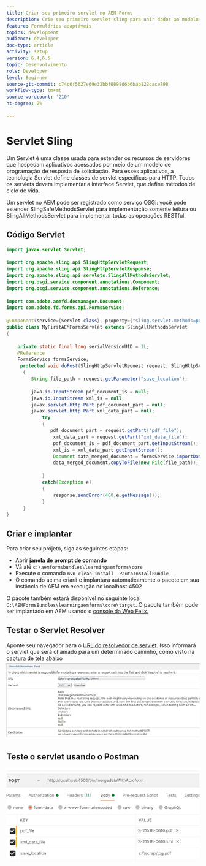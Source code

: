 ```yaml
---
title: Criar seu primeiro servlet no AEM Forms
description: Crie seu primeiro servlet sling para unir dados ao modelo de formulário.
feature: Formulários adaptáveis
topics: development
audience: developer
doc-type: article
activity: setup
version: 6.4,6.5
topic: Desenvolvimento
role: Developer
level: Beginner
source-git-commit: c74c6f5627e69e32bbf0098d6b6bab122cace798
workflow-type: tm+mt
source-wordcount: '210'
ht-degree: 2%

---
```



# Servlet Sling

Um Servlet é uma classe usada para estender os recursos de servidores que hospedam aplicativos acessados por meio de um modelo de programação de resposta de solicitação. Para esses aplicativos, a tecnologia Servlet define classes de servlet específicas para HTTP.
Todos os servlets devem implementar a interface Servlet, que define métodos de ciclo de vida.


Um servlet no AEM pode ser registrado como serviço OSGi: você pode estender SlingSafeMethodsServlet para implementação somente leitura ou SlingAllMethodsServlet para implementar todas as operações RESTful.

## Código Servlet

```java
import javax.servlet.Servlet;

import org.apache.sling.api.SlingHttpServletRequest;
import org.apache.sling.api.SlingHttpServletResponse;
import org.apache.sling.api.servlets.SlingAllMethodsServlet;
import org.osgi.service.component.annotations.Component;
import org.osgi.service.component.annotations.Reference;

import com.adobe.aemfd.docmanager.Document;
import com.adobe.fd.forms.api.FormsService;

@Component(service={Servlet.class}, property={"sling.servlet.methods=post", "sling.servlet.paths=/bin/mergedataWithAcroform"})
public class MyFirstAEMFormsServlet extends SlingAllMethodsServlet
{
	
	private static final long serialVersionUID = 1L;
	@Reference
	FormsService formsService;
	 protected void doPost(SlingHttpServletRequest request, SlingHttpServletResponse response)
	  { 
		 String file_path = request.getParameter("save_location");
		 
		 java.io.InputStream pdf_document_is = null;
		 java.io.InputStream xml_is = null;
		 javax.servlet.http.Part pdf_document_part = null;
		 javax.servlet.http.Part xml_data_part = null;
		 	 try
		 	 {
		 		pdf_document_part = request.getPart("pdf_file");
				 xml_data_part = request.getPart("xml_data_file");
				 pdf_document_is = pdf_document_part.getInputStream();
				 xml_is = xml_data_part.getInputStream();
				 Document data_merged_document = formsService.importData(new Document(pdf_document_is), new Document(xml_is));
				 data_merged_document.copyToFile(new File(file_path));
				 
		 	 }
		 	 catch(Exception e)
		 	 {
		 		 response.sendError(400,e.getMessage());
		 	 }
	  }
}
```

## Criar e implantar

Para criar seu projeto, siga as seguintes etapas:

* Abrir **janela de prompt de comando**
* Vá até `c:\aemformsbundles\learningaemforms\core`
* Execute o comando `mvn clean install -PautoInstallBundle`
* O comando acima criará e implantará automaticamente o pacote em sua instância de AEM em execução no localhost:4502

O pacote também estará disponível no seguinte local `C:\AEMFormsBundles\learningaemforms\core\target`. O pacote também pode ser implantado em AEM usando o [console da Web Felix.](http://localhost:4502/system/console/bundles)


## Testar o Servlet Resolver

Aponte seu navegador para o [URL do resolvedor de servlet](http://localhost:4502/system/console/servletresolver?url=%2Fbin%2FmergedataWithAcroform&amp;method=POST). Isso informará o servlet que será chamado para um determinado caminho, como visto na captura de tela abaixo
![servlet-resolver](assets/servlet-resolver.JPG)

## Teste o servlet usando o Postman

![test-servlet-postman](assets/test-servlet-postman.JPG)
